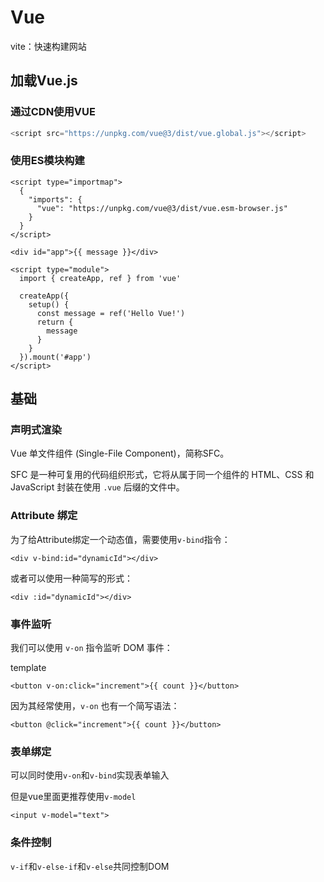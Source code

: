 # Vue

vite：快速构建网站

## 加载Vue.js

### 通过CDN使用VUE

```javascript
<script src="https://unpkg.com/vue@3/dist/vue.global.js"></script>
```



### 使用ES模块构建

```vue
<script type="importmap">
  {
    "imports": {
      "vue": "https://unpkg.com/vue@3/dist/vue.esm-browser.js"
    }
  }
</script>

<div id="app">{{ message }}</div>

<script type="module">
  import { createApp, ref } from 'vue'

  createApp({
    setup() {
      const message = ref('Hello Vue!')
      return {
        message
      }
    }
  }).mount('#app')
</script>
```



## 基础

### 声明式渲染

Vue 单文件组件 (Single-File Component)，简称SFC。

SFC 是一种可复用的代码组织形式，它将从属于同一个组件的 HTML、CSS 和 JavaScript 封装在使用 `.vue` 后缀的文件中。



### Attribute 绑定

为了给Attribute绑定一个动态值，需要使用`v-bind`指令：

```vue
<div v-bind:id="dynamicId"></div>
```

或者可以使用一种简写的形式：

```vue
<div :id="dynamicId"></div>
```



### 事件监听

我们可以使用 `v-on` 指令监听 DOM 事件：

template

```vue
<button v-on:click="increment">{{ count }}</button>
```

因为其经常使用，`v-on` 也有一个简写语法：

```vue
<button @click="increment">{{ count }}</button>
```





### 表单绑定

可以同时使用`v-on`和`v-bind`实现表单输入

但是vue里面更推荐使用`v-model`

```vue
<input v-model="text">
```





### 条件控制

`v-if`和`v-else-if`和`v-else`共同控制DOM
